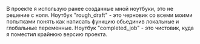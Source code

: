 В проекте я использую ранее созданные мной ноутбуки, это не решение с ноля.
Ноутбук "rough_draft" - это черновик со всеми моими попытками понять как написать функцию обьединив локальные и глобальные переменные.
Ноутбук "completed_job" - это чистовик, куда я поместил крайнюю версию проекта.
